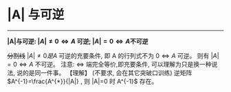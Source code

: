 # |A| 与可逆

---

**|A|与可逆:  $|A| \neq 0 \Leftrightarrow A$  可逆;  $|A|=0 \Leftrightarrow A$不可逆** 

~~分割线~~
 $|A| \neq 0  是  A$ 可逆的充要条件,
即  A  的行列式不为 $0 \Leftrightarrow A$ 可逆。
则有 $|A|=0 \Leftrightarrow A$ 不可逆。
注意: $\Leftrightarrow$ 端完全等价,即充要条件, 可以理解为只是换一种说法, 说的是同一件事。
【理解】 (不要求, 会在其它突破口训练) 逆矩阵  $A^{-1}=\frac{A^{*}}{|A|} , 则  |A|=0  时  A^{-1}$ 存在。
